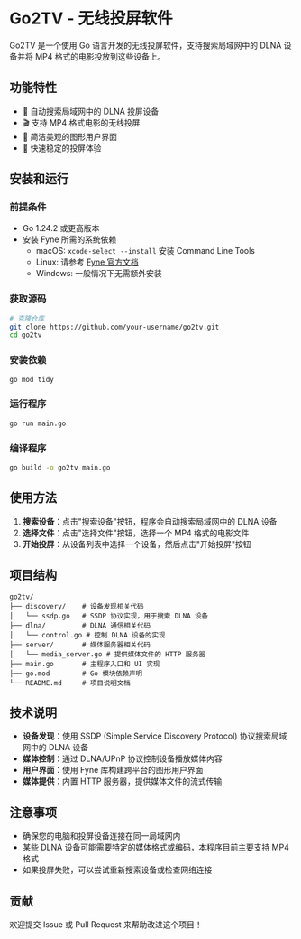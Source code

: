 # Go2TV - 无线投屏软件

Go2TV 是一个使用 Go 语言开发的无线投屏软件，支持搜索局域网中的 DLNA 设备并将 MP4 格式的电影投放到这些设备上。

## 功能特性

- 📱 自动搜索局域网中的 DLNA 投屏设备
- 🎬 支持 MP4 格式电影的无线投屏
- 🎨 简洁美观的图形用户界面
- 🚀 快速稳定的投屏体验

## 安装和运行

### 前提条件

- Go 1.24.2 或更高版本
- 安装 Fyne 所需的系统依赖
  - macOS: `xcode-select --install` 安装 Command Line Tools
  - Linux: 请参考 [Fyne 官方文档](https://developer.fyne.io/started/)
  - Windows: 一般情况下无需额外安装

### 获取源码

```bash
# 克隆仓库
git clone https://github.com/your-username/go2tv.git
cd go2tv
```

### 安装依赖

```bash
go mod tidy
```

### 运行程序

```bash
go run main.go
```

### 编译程序

```bash
go build -o go2tv main.go
```

## 使用方法

1. **搜索设备**：点击"搜索设备"按钮，程序会自动搜索局域网中的 DLNA 设备
2. **选择文件**：点击"选择文件"按钮，选择一个 MP4 格式的电影文件
3. **开始投屏**：从设备列表中选择一个设备，然后点击"开始投屏"按钮

## 项目结构

```
go2tv/
├── discovery/    # 设备发现相关代码
│   └── ssdp.go   # SSDP 协议实现，用于搜索 DLNA 设备
├── dlna/         # DLNA 通信相关代码
│   └── control.go # 控制 DLNA 设备的实现
├── server/       # 媒体服务器相关代码
│   └── media_server.go # 提供媒体文件的 HTTP 服务器
├── main.go       # 主程序入口和 UI 实现
├── go.mod        # Go 模块依赖声明
└── README.md     # 项目说明文档
```

## 技术说明

- **设备发现**：使用 SSDP (Simple Service Discovery Protocol) 协议搜索局域网中的 DLNA 设备
- **媒体控制**：通过 DLNA/UPnP 协议控制设备播放媒体内容
- **用户界面**：使用 Fyne 库构建跨平台的图形用户界面
- **媒体提供**：内置 HTTP 服务器，提供媒体文件的流式传输

## 注意事项

- 确保您的电脑和投屏设备连接在同一局域网内
- 某些 DLNA 设备可能需要特定的媒体格式或编码，本程序目前主要支持 MP4 格式
- 如果投屏失败，可以尝试重新搜索设备或检查网络连接

## 贡献

欢迎提交 Issue 或 Pull Request 来帮助改进这个项目！